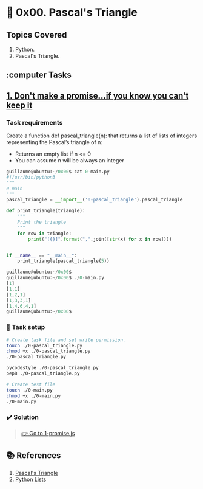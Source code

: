# :book: 0x00. Pascal's Triangle

## Topics Covered

1. Python.
2. Pascal's Triangle.

## :computer Tasks

## [1. Don't make a promise...if you know you can't keep it](1-promise.js)

### Task requirements

Create a function def pascal_triangle(n): that returns a list of lists of integers representing the Pascal’s triangle of n:

* Returns an empty list if n <= 0
* You can assume n will be always an integer

``` python
guillaume@ubuntu:~/0x00$ cat 0-main.py
#!/usr/bin/python3
"""
0-main
"""
pascal_triangle = __import__('0-pascal_triangle').pascal_triangle

def print_triangle(triangle):
    """
    Print the triangle
    """
    for row in triangle:
        print("[{}]".format(",".join([str(x) for x in row])))


if __name__ == "__main__":
    print_triangle(pascal_triangle(5))

guillaume@ubuntu:~/0x00$ 
guillaume@ubuntu:~/0x00$ ./0-main.py
[1]
[1,1]
[1,2,1]
[1,3,3,1]
[1,4,6,4,1]
guillaume@ubuntu:~/0x00$ 
```

### :wrench: Task setup

```bash
# Create task file and set write permission.
touch ./0-pascal_triangle.py
chmod +x ./0-pascal_triangle.py
./0-pascal_triangle.py

pycodestyle ./0-pascal_triangle.py
pep8 ./0-pascal_triangle.py

# Create test file
touch ./0-main.py
chmod +x ./0-main.py
./0-main.py
```

### :heavy_check_mark: Solution
>
> [:point_right: Go to 1-promise.js](1-promise.js)

## :books: References

1. [Pascal's Triangle](https://www.cuemath.com/algebra/pascals-triangle/)
2. [Python Lists](https://www.w3schools.com/python/python_lists.asp)
